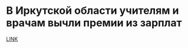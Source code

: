 # В Иркутской области учителям и врачам вычли премии из зарплат



[LINK](https://varlamov.ru/3708634.html)